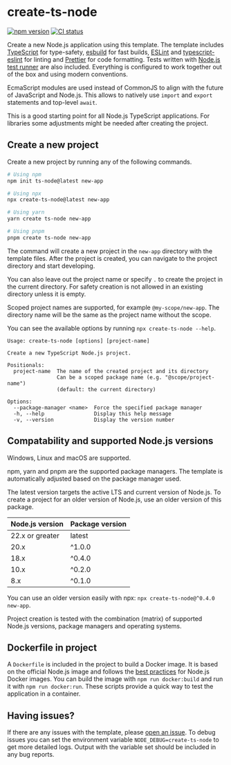 # create-ts-node

[![npm version](https://badge.fury.io/js/create-ts-node.svg)](https://badge.fury.io/js/create-ts-node)
[![CI status](https://github.com/hilzu/create-ts-node/actions/workflows/ci.yml/badge.svg)](https://github.com/Hilzu/create-ts-node/actions/workflows/ci.yml)

Create a new Node.js application using this template.
The template includes [TypeScript][typescript] for type-safety, [esbuild][esbuild] for fast builds, [ESLint][eslint] and [typescript-eslint][ts-eslint] for linting and [Prettier][prettier] for code formatting.
Tests written with [Node.js test runner][node-test] are also included.
Everything is configured to work together out of the box and using modern conventions.

EcmaScript modules are used instead of CommonJS to align with the future of JavaScript and Node.js.
This allows to natively use `import` and `export` statements and top-level `await`.

This is a good starting point for all Node.js TypeScript applications.
For libraries some adjustments might be needed after creating the project.

## Create a new project

Create a new project by running any of the following commands.

```bash
# Using npm
npm init ts-node@latest new-app

# Using npx
npx create-ts-node@latest new-app

# Using yarn
yarn create ts-node new-app

# Using pnpm
pnpm create ts-node new-app
```

The command will create a new project in the `new-app` directory with the template files.
After the project is created, you can navigate to the project directory and start developing.

You can also leave out the project name or specify `.` to create the project in the current directory.
For safety creation is not allowed in an existing directory unless it is empty.

Scoped project names are supported, for example `@my-scope/new-app`.
The directory name will be the same as the project name without the scope.

You can see the available options by running `npx create-ts-node --help`.

```
Usage: create-ts-node [options] [project-name]

Create a new TypeScript Node.js project.

Positionals:
  project-name  The name of the created project and its directory
                Can be a scoped package name (e.g. "@scope/project-name")
                (default: the current directory)

Options:
  --package-manager <name>  Force the specified package manager
  -h, --help                Display this help message
  -v, --version             Display the version number
```

## Compatability and supported Node.js versions

Windows, Linux and macOS are supported.

npm, yarn and pnpm are the supported package managers.
The template is automatically adjusted based on the package manager used.

The latest version targets the active LTS and current version of Node.js.
To create a project for an older version of Node.js, use an older version of this package.

| Node.js version | Package version |
| --------------- | --------------- |
| 22.x or greater | latest          |
| 20.x            | ^1.0.0          |
| 18.x            | ^0.4.0          |
| 10.x            | ^0.2.0          |
| 8.x             | ^0.1.0          |

You can use an older version easily with npx: `npx create-ts-node@^0.4.0 new-app`.

Project creation is tested with the combination (matrix) of supported Node.js versions, package managers and operating systems.

## Dockerfile in project

A `Dockerfile` is included in the project to build a Docker image.
It is based on the official Node.js image and follows the [best practices][docker-node-best-practices] for Node.js Docker images.
You can build the image with `npm run docker:build` and run it with `npm run docker:run`.
These scripts provide a quick way to test the application in a container.

## Having issues?

If there are any issues with the template, please [open an issue][new-issue].
To debug issues you can set the environment variable `NODE_DEBUG=create-ts-node` to get more detailed logs.
Output with the variable set should be included in any bug reports.

[new-issue]: https://github.com/Hilzu/create-ts-node/issues/new/choose
[typescript]: https://www.typescriptlang.org
[esbuild]: https://esbuild.github.io
[eslint]: https://eslint.org
[ts-eslint]: https://typescript-eslint.io
[prettier]: https://prettier.io
[node-test]: https://nodejs.org/api/test.html#test-runner
[docker-node-best-practices]: https://github.com/nodejs/docker-node/blob/main/docs/BestPractices.md
